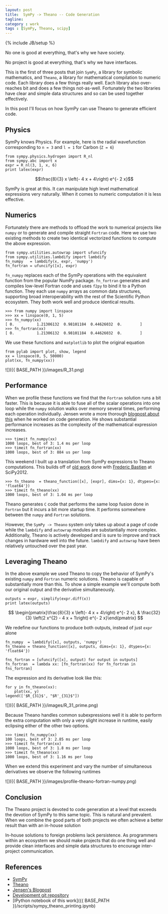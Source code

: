 ```yaml
---
layout: post
title:  SymPy -> Theano -- Code Generation
tagline:  
category : work 
tags : [SymPy, Theano, scipy]
---
```

{% include JB/setup %}

No one is good at everything, that's why we have society.

No project is good at everything, that's why we have interfaces.  

This is the first of three posts that join `SymPy`, a library for symbolic mathematics, and `Theano`, a library for mathematical compilation to numeric code.  Each library does a few things really well.  Each library also over-reaches bit and does a few things not-as-well.  Fortunately the two libraries have clear and simple data structures and so can be used together effectively. 

In this post I'll focus on how SymPy can use Theano to generate efficient code. 

Physics
-------

SymPy knows Physics.  For example, here is the radial wavefunction corresponding to `n = 3` and `l = 1` for Carbon (`Z = 6`)

    from sympy.physics.hydrogen import R_nl
    from sympy.abc import x
    expr = R_nl(3, 1, x, 6)
    print latex(expr)

$$\frac{8}{3} x \left(- 4 x + 4\right) e^{- 2 x}$$

SymPy is great at this.  It can manipulate high level mathematical expressions very naturally.  When it comes to numeric computation it is less effective. 


Numerics
--------

Fortunately there are methods to offload the work to numerical projects like `numpy` or to generate and compile straight `Fortran` code.  Here we use two existing methods to create two identical vectorized functions to compute the above expression.

    from sympy.utilities.autowrap import ufuncify
    from sympy.utilities.lambdify import lambdify
    fn_numpy   = lambdify(x, expr, 'numpy')
    fn_fortran = ufuncify([x], expr)

`fn_numpy` replaces each of the SymPy operations with the equivalent function from the popular NumPy package.  `fn_fortran` generates and compiles low-level Fortran code and uses `f2py` to bind it to a Python function.  They each use `numpy` arrays as common data structures, supporting broad interoperability with the rest of the Scientific Python ecosystem.  They both work well and produce identical results.

    >>> from numpy import linspace
    >>> xx = linspace(0, 1, 5)
    >>> fn_numpy(xx)
    [ 0.          1.21306132  0.98101184  0.44626032  0.        ]
    >>> fn_fortran(xx)
    [ 0.          1.21306132  0.98101184  0.44626032  0.        ]

We use these functions and `matplotlib` to plot the original equation

    from pylab import plot, show, legend
    xx = linspace(0, 5, 50000)
    plot(xx, fn_numpy(xx))

![]({{ BASE_PATH }}/images/R_31.png)


Performance
-----------

When we profile these functions we find that the `Fortran` solution runs a bit faster.  This is because it is able to fuse all of the scalar operations into one loop while the `numpy` solution walks over memory several times, performing each operation individually.  Jensen wrote a more thorough [blogpost about this](http://ojensen.wordpress.com/2010/08/10/fast-ufunc-ish-hydrogen-solutions/) when he worked on code generation.  He shows substantial performance increases as the complexity of the mathematical expression increases.

    >>> timeit fn_numpy(xx)
    1000 loops, best of 3: 1.4 ms per loop
    >>> timeit fn_fortran(xx)
    1000 loops, best of 3: 884 us per loop

This weekend I built up a translation from SymPy expressions to Theano computations.  This builds off of [old work](http://github.com/nouiz/theano_sympy/) done with [Frederic Bastien](http://github.com/nouiz) at SciPy2012.

    >>> fn_theano  = theano_function([x], [expr], dims={x: 1}, dtypes={x: 'float64'})
    >>> timeit fn_theano(xx)
    1000 loops, best of 3: 1.04 ms per loop

Theano generates `C` code that performs the same loop fusion done in `Fortran` but it incurs a bit more startup time.  It performs somewhere between the `numpy` and `Fortran` solutions.

However, the `SymPy -> Theano` system only takes up about a page of code while the `lambdify` and `autowrap` modules are substantially more complex.  Additionally, Theano is actively developed and is sure to improve and track changes in hardware well into the future.  `lambdify` and `autowrap` have been relatively untouched over the past year.

Leveraging Theano
-----------------

In the above example we used Theano to copy the behavior of SymPy's existing `numpy` and `Fortran` numeric solutions.  Theano is capable of substantially more than this.  To show a simple example we'll compute both our original output and the derivative simultaneously.

    outputs = expr, simplify(expr.diff(x))
    print latex(outputs)

$$ \begin{pmatrix}\frac{8}{3} x \left(- 4 x + 4\right) e^{- 2 x}, & \frac{32}{3} \left(2 x^{2} - 4 x + 1\right) e^{- 2 x}\end{pmatrix} $$

We redefine our functions to produce both outputs, instead of just `expr` alone 

    fn_numpy  = lambdify([x], outputs, 'numpy')
    fn_theano = theano_function([x], outputs, dims={x: 1}, dtypes={x: 'float64'})

    fns_fortran = [ufuncify([x], output) for output in outputs]
    fn_fortran  = lambda xx: [fn_fortran(xx) for fn_fortran in fns_fortran]

The expression and its derivative look like this:

    for y in fn_theano(xx):
        plot(xx, y)
    legend(['$R_{31}$', "$R'_{31}$"])

![]({{ BASE_PATH }}/images/R_31_prime.png)

Because Theano handles common subexpressions well it is able to perform the extra computation with only a very slight increase in runtime, easily eclipsing either of the other two options. 

    >>> timeit fn_numpy(xx)
    100 loops, best of 3: 2.85 ms per loop
    >>> timeit fn_fortran(xx)
    1000 loops, best of 3: 1.8 ms per loop
    >>> timeit fn_theano(xx)
    1000 loops, best of 3: 1.16 ms per loop

When we extend this experiment and vary the number of simultaneous derivatives we observe the following runtimes

![]({{ BASE_PATH }}/images/profile-theano-fortran-numpy.png)


Conclusion
----------

The Theano project is devoted to code generation at a level that exceeds the devotion of SymPy to this same topic.  This is natural and prevalent.  When we combine the good parts of both projects we often achieve a better result than with an in-house solution

In-house solutions to foreign problems lack persistence.  As programmers within an ecosystem we should make projects that do one thing well and provide clean interfaces and simple data structures to encourage inter-project communication.


References
----------

*   [SymPy](http://sympy.org/)
*   [Theano](http://deeplearning.net/software/theano)
*   [Jensen's Blogpost](http://ojensen.wordpress.com/2010/08/10/fast-ufunc-ish-hydrogen-solutions/)
*   [Development git repository](https://github.com/mrocklin/sympy/tree/theano-print)
*   [IPython notebook of this work]({{ BASE_PATH }}/scripts/sympy_theano_printing.ipynb)
